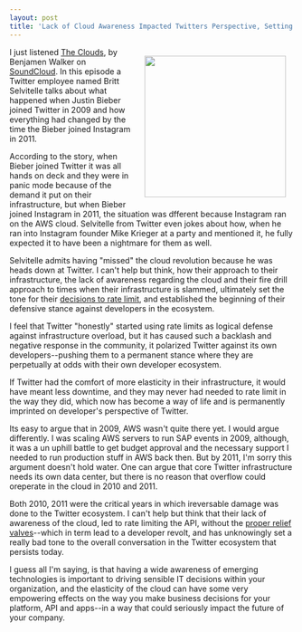 ```yaml
---
layout: post
title: 'Lack of Cloud Awareness Impacted Twitters Perspective, Setting Bad Tone for How It Deals With Ecosystem'
---
```

<p><img style="padding: 15px;" src="https://s3.amazonaws.com/kinlane-productions/black-cloud.jpg" alt="" width="250" align="right" /></p>
<p>I just listened <a title="The Clouds" href="https://soundcloud.com/bwalker/cloud1">The Clouds</a>, by Benjamen Walker on <a title="SoundCloud" href="http://soundcloud.com">SoundCloud</a>. In this episode a Twitter employee named Britt Selvitelle talks about what happened when Justin Bieber joined Twitter in 2009 and how everything had changed by the time the Bieber joined Instagram in 2011.</p>
<p>According to the story, when Bieber joined Twitter it was all hands on deck and they were in panic mode because of the demand it put on their infrastructure, but when Bieber joined Instagram in 2011, the situation was dfferent because Instagram ran on the AWS cloud.  Selvitelle from Twitter even jokes about how, when he ran into Instagram founder Mike Krieger at a party and mentioned it, he fully expected it to have been a nightmare for them as well.</p>
<p>Selvitelle admits having "missed" the cloud revolution because he was heads down at Twitter.  I can't help but think, how their approach to their infrastructure, the lack of awareness regarding the cloud and their fire drill approach to times when their infrastructure is slammed, ultimately set the tone for their <a href="http://apivoice.com/2012/06/29/twitter-continues-to-restrict-access-to-our-tweets/">decisions to rate limit</a>, and established the beginning of their defensive stance against developers in the ecosystem.</p>
<p>I feel that Twitter "honestly" started using rate limits as logical defense against infrastructure overload, but it has caused such a backlash and negative response in the community, it polarized Twitter against its own developers--pushing them to a permanent stance where they are perpetually at odds with their own developer ecosystem.</p>
<p>If Twitter had the comfort of more elasticity in their infrastructure, it would have meant less downtime, and they may never had needed to rate limit in the way they did, which now has become a way of life and is permanently imprinted on developer's perspective of Twitter.</p>
<p>Its easy to argue that in 2009, AWS wasn't quite there yet. I would argue differently. I was scaling AWS servers to run SAP events in 2009, although, it was a un uphill battle to get budget approval and the necessary support I needed to run production stuff in AWS back then.  But by 2011, I'm sorry this argument doesn't hold water.  One can argue that core Twitter infrastructure needs its own data center, but there is no reason that overflow could oreperate in the cloud in 2010 and 2011.</p>
<p>Both 2010, 2011 were the critical years in which ireversable damage was done to the Twitter ecosystem. I can't help but think that their lack of awareness of the cloud, led to rate limiting the API, without the <a href="http://apievangelist.com/2012/05/31/provide-release-valves-for-api-rate-limits/">proper relief valves</a>--which in term lead to a developer revolt, and has unknowingly set a really bad tone to the overall conversation in the Twitter ecosystem that persists today.</p>
<p>I guess all I'm saying, is that having a wide awareness of emerging technologies is important to driving sensible IT decisions within your organization, and the elasticity of the cloud can have some very empowering effects on the way you make business decisions for your platform, API and apps--in a way that could seriously impact the future of your company.</p>